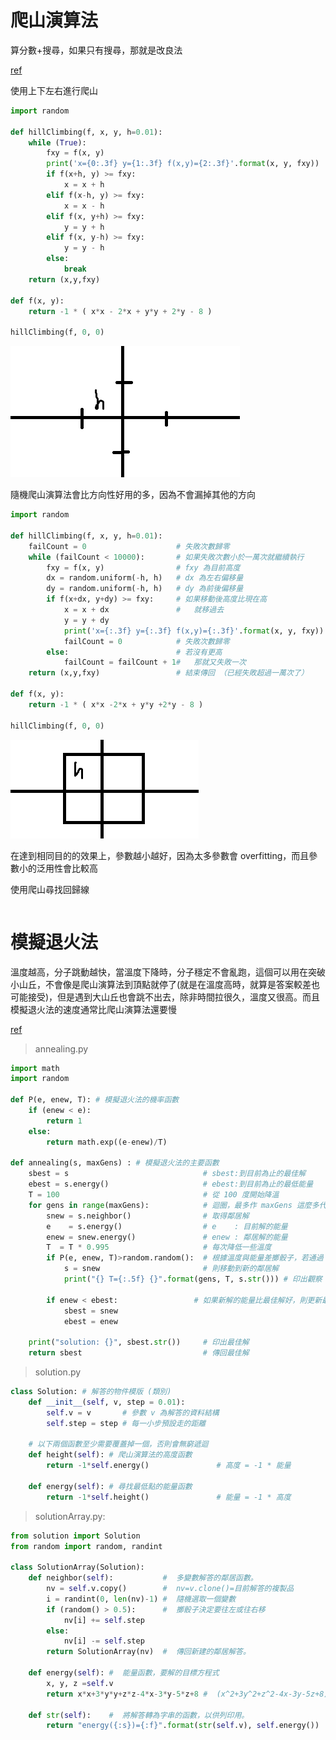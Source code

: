 # 爬山演算法

算分數+搜尋，如果只有搜尋，那就是改良法

[ref](https://github.com/cccbook/py2cs/tree/master/03-%E4%BA%BA%E5%B7%A5%E6%99%BA%E6%85%A7/01-%E5%84%AA%E5%8C%96/01-%E7%88%AC%E5%B1%B1%E6%BC%94%E7%AE%97%E6%B3%95/02-%E9%9B%99%E8%AE%8A%E6%95%B8%E5%87%BD%E6%95%B8%E7%9A%84%E7%88%AC%E5%B1%B1)

使用上下左右進行爬山

```python
import random

def hillClimbing(f, x, y, h=0.01):
    while (True):
        fxy = f(x, y)
        print('x={0:.3f} y={1:.3f} f(x,y)={2:.3f}'.format(x, y, fxy))
        if f(x+h, y) >= fxy:
            x = x + h
        elif f(x-h, y) >= fxy:
            x = x - h
        elif f(x, y+h) >= fxy:
            y = y + h
        elif f(x, y-h) >= fxy:
            y = y - h
        else:
            break
    return (x,y,fxy)

def f(x, y):
    return -1 * ( x*x - 2*x + y*y + 2*y - 8 )

hillClimbing(f, 0, 0)
```

![](picture/hillClimbing.png)

隨機爬山演算法會比方向性好用的多，因為不會漏掉其他的方向

```python
import random

def hillClimbing(f, x, y, h=0.01):
    failCount = 0                    # 失敗次數歸零
    while (failCount < 10000):       # 如果失敗次數小於一萬次就繼續執行
        fxy = f(x, y)                # fxy 為目前高度
        dx = random.uniform(-h, h)   # dx 為左右偏移量
        dy = random.uniform(-h, h)   # dy 為前後偏移量
        if f(x+dx, y+dy) >= fxy:     # 如果移動後高度比現在高
            x = x + dx               #   就移過去
            y = y + dy
            print('x={:.3f} y={:.3f} f(x,y)={:.3f}'.format(x, y, fxy))
            failCount = 0            # 失敗次數歸零
        else:                        # 若沒有更高
            failCount = failCount + 1#   那就又失敗一次
    return (x,y,fxy)                 # 結束傳回 （已經失敗超過一萬次了）

def f(x, y):
    return -1 * ( x*x -2*x + y*y +2*y - 8 )

hillClimbing(f, 0, 0)
```

![](picture/hillClimbingR.png)



在達到相同目的的效果上，參數越小越好，因為太多參數會 overfitting，而且參數小的泛用性會比較高





使用爬山尋找回歸線

```
```



# 模擬退火法

溫度越高，分子跳動越快，當溫度下降時，分子穩定不會亂跑，這個可以用在突破小山丘，不會像是爬山演算法到頂點就停了(就是在溫度高時，就算是答案較差也可能接受)，但是遇到大山丘也會跳不出去，除非時間拉很久，溫度又很高。而且模擬退火法的速度通常比爬山演算法還要慢

[ref](https://github.com/ccc111b/py2cs/tree/master/03-%E4%BA%BA%E5%B7%A5%E6%99%BA%E6%85%A7/01-%E5%84%AA%E5%8C%96/01-%E7%88%AC%E5%B1%B1%E6%BC%94%E7%AE%97%E6%B3%95/04-%E7%88%AC%E5%B1%B1%E7%89%A9%E4%BB%B6%E5%B0%8E%E5%90%91%E6%A1%86%E6%9E%B6)

> annealing.py

```python
import math
import random

def P(e, enew, T): # 模擬退火法的機率函數
    if (enew < e):
        return 1
    else:
        return math.exp((e-enew)/T)

def annealing(s, maxGens) : # 模擬退火法的主要函數
    sbest = s                              # sbest:到目前為止的最佳解
    ebest = s.energy()                     # ebest:到目前為止的最低能量
    T = 100                                # 從 100 度開始降溫
    for gens in range(maxGens):            # 迴圈，最多作 maxGens 這麼多代。
        snew = s.neighbor()                # 取得鄰居解
        e    = s.energy()                  # e    : 目前解的能量
        enew = snew.energy()               # enew : 鄰居解的能量
        T  = T * 0.995                     # 每次降低一些溫度
        if P(e, enew, T)>random.random():  # 根據溫度與能量差擲骰子，若通過
            s = snew                       # 則移動到新的鄰居解
            print("{} T={:.5f} {}".format(gens, T, s.str())) # 印出觀察

        if enew < ebest:                 # 如果新解的能量比最佳解好，則更新最佳解。
            sbest = snew
            ebest = enew
    
    print("solution: {}", sbest.str())     # 印出最佳解
    return sbest                           # 傳回最佳解
```

> solution.py

```python
class Solution: # 解答的物件模版 (類別)
    def __init__(self, v, step = 0.01):
        self.v = v       # 參數 v 為解答的資料結構
        self.step = step # 每一小步預設走的距離

    # 以下兩個函數至少需要覆蓋掉一個，否則會無窮遞迴
    def height(self): # 爬山演算法的高度函數
        return -1*self.energy()               # 高度 = -1 * 能量

    def energy(self): # 尋找最低點的能量函數
        return -1*self.height()               # 能量 = -1 * 高度
```

> solutionArray.py:

```python
from solution import Solution
from random import random, randint

class SolutionArray(Solution):
    def neighbor(self):           #  多變數解答的鄰居函數。
        nv = self.v.copy()        #  nv=v.clone()=目前解答的複製品
        i = randint(0, len(nv)-1) #  隨機選取一個變數
        if (random() > 0.5):      #  擲骰子決定要往左或往右移
            nv[i] += self.step
        else:
            nv[i] -= self.step
        return SolutionArray(nv)  #  傳回新建的鄰居解答。

    def energy(self): #  能量函數，要解的目標方程式
        x, y, z =self.v
        return x*x+3*y*y+z*z-4*x-3*y-5*z+8 #  (x^2+3y^2+z^2-4x-3y-5z+8)

    def str(self):    #  將解答轉為字串的函數，以供列印用。
        return "energy({:s})={:f}".format(str(self.v), self.energy())
```

